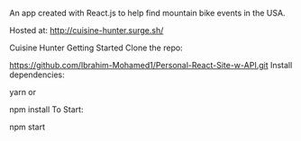 An app created with React.js to help find mountain bike events in the USA.

Hosted at: http://cuisine-hunter.surge.sh/

Cuisine Hunter
Getting Started
Clone the repo:

https://github.com/Ibrahim-Mohamed1/Personal-React-Site-w-API.git
Install dependencies:

yarn
or

npm install
To Start:

npm start
